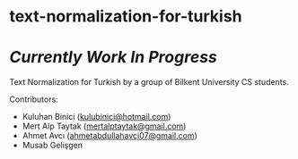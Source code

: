 # text-normalization-for-turkish
# ***Currently Work In Progress***
Text Normalization for Turkish by a group of Bilkent University CS students.

Contributors:
- Kuluhan Binici (kulubinici@hotmail.com)
- Mert Alp Taytak (mertalptaytak@gmail.com)
- Ahmet Avcı (ahmetabdullahavci07@gmail.com)
- Musab Gelişgen
